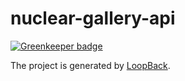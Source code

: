 # nuclear-gallery-api

[![Greenkeeper badge](https://badges.greenkeeper.io/osxi/nuclear-gallery-api.svg)](https://greenkeeper.io/)

The project is generated by [LoopBack](http://loopback.io).
